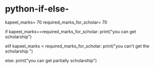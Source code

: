 # python-if-else-



kapeel_marks= 70
required_marks_for_scholar= 70

if kapeel_marks==required_marks_for_scholar:
    print("you can  get scholarship")
    
elif kapeel_marks < required_marks_for_scholar:
    print("you can't get the scholarship ")
    
else:
    print("you can get partially scholarship")
